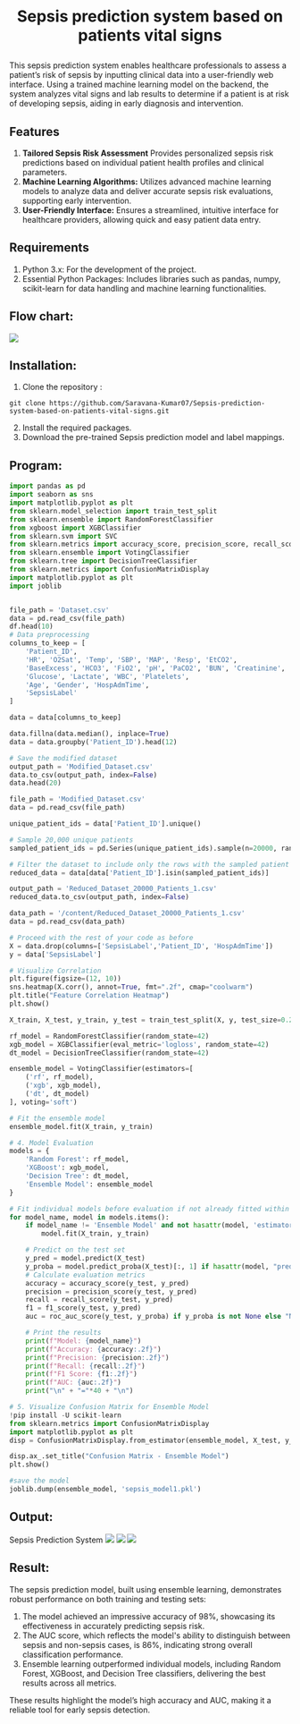 # <p align="center"> Sepsis prediction system based on patients vital signs </p>

This sepsis prediction system enables healthcare professionals to assess a patient’s risk of sepsis by inputting clinical data into a user-friendly web interface. Using a trained machine learning model on the backend, the system analyzes vital signs and lab results to determine if a patient is at risk of developing sepsis, aiding in early diagnosis and intervention.

## Features

1. **Tailored Sepsis Risk Assessment** Provides personalized sepsis risk predictions based on individual patient health profiles and clinical parameters.
2. **Machine Learning Algorithms:** Utilizes advanced machine learning models to analyze data and deliver accurate sepsis risk evaluations, supporting early intervention.
3. **User-Friendly Interface:** Ensures a streamlined, intuitive interface for healthcare providers, allowing quick and easy patient data entry.

## Requirements
1. Python 3.x: For the development of the project.
2. Essential Python Packages: Includes libraries such as pandas, numpy, scikit-learn for data handling and machine learning functionalities.

## Flow chart:
![](./ad.png.jpg)

## Installation:
1. Clone the repository :
```
git clone https://github.com/Saravana-Kumar07/Sepsis-prediction-system-based-on-patients-vital-signs.git
```
2. Install the required packages.
3. Download the pre-trained Sepsis prediction model and label mappings.

## Program:
```python
import pandas as pd
import seaborn as sns
import matplotlib.pyplot as plt
from sklearn.model_selection import train_test_split
from sklearn.ensemble import RandomForestClassifier
from xgboost import XGBClassifier
from sklearn.svm import SVC
from sklearn.metrics import accuracy_score, precision_score, recall_score, f1_score, roc_auc_score, confusion_matrix, classification_report
from sklearn.ensemble import VotingClassifier
from sklearn.tree import DecisionTreeClassifier
from sklearn.metrics import ConfusionMatrixDisplay
import matplotlib.pyplot as plt
import joblib


file_path = 'Dataset.csv'
data = pd.read_csv(file_path)
df.head(10)
# Data preprocessing
columns_to_keep = [
    'Patient_ID',
    'HR', 'O2Sat', 'Temp', 'SBP', 'MAP', 'Resp', 'EtCO2',
    'BaseExcess', 'HCO3', 'FiO2', 'pH', 'PaCO2', 'BUN', 'Creatinine',
    'Glucose', 'Lactate', 'WBC', 'Platelets',
    'Age', 'Gender', 'HospAdmTime',
    'SepsisLabel'
]

data = data[columns_to_keep]

data.fillna(data.median(), inplace=True)
data = data.groupby('Patient_ID').head(12)

# Save the modified dataset
output_path = 'Modified_Dataset.csv'
data.to_csv(output_path, index=False)
data.head(20)

file_path = 'Modified_Dataset.csv'
data = pd.read_csv(file_path)

unique_patient_ids = data['Patient_ID'].unique()

# Sample 20,000 unique patients
sampled_patient_ids = pd.Series(unique_patient_ids).sample(n=20000, random_state=42)

# Filter the dataset to include only the rows with the sampled patient IDs
reduced_data = data[data['Patient_ID'].isin(sampled_patient_ids)]

output_path = 'Reduced_Dataset_20000_Patients_1.csv'
reduced_data.to_csv(output_path, index=False)

data_path = '/content/Reduced_Dataset_20000_Patients_1.csv'
data = pd.read_csv(data_path)

# Proceed with the rest of your code as before
X = data.drop(columns=['SepsisLabel','Patient_ID', 'HospAdmTime'])
y = data['SepsisLabel']

# Visualize Correlation
plt.figure(figsize=(12, 10))
sns.heatmap(X.corr(), annot=True, fmt=".2f", cmap="coolwarm")
plt.title("Feature Correlation Heatmap")
plt.show()

X_train, X_test, y_train, y_test = train_test_split(X, y, test_size=0.2, random_state=42)

rf_model = RandomForestClassifier(random_state=42)
xgb_model = XGBClassifier(eval_metric='logloss', random_state=42)
dt_model = DecisionTreeClassifier(random_state=42)

ensemble_model = VotingClassifier(estimators=[
    ('rf', rf_model),
    ('xgb', xgb_model),
    ('dt', dt_model)
], voting='soft')

# Fit the ensemble model
ensemble_model.fit(X_train, y_train)

# 4. Model Evaluation
models = {
    'Random Forest': rf_model,
    'XGBoost': xgb_model,
    'Decision Tree': dt_model,
    'Ensemble Model': ensemble_model
}

# Fit individual models before evaluation if not already fitted within the ensemble
for model_name, model in models.items():
    if model_name != 'Ensemble Model' and not hasattr(model, 'estimators_'): 
        model.fit(X_train, y_train)

    # Predict on the test set
    y_pred = model.predict(X_test)
    y_proba = model.predict_proba(X_test)[:, 1] if hasattr(model, "predict_proba") else None
    # Calculate evaluation metrics
    accuracy = accuracy_score(y_test, y_pred)
    precision = precision_score(y_test, y_pred)
    recall = recall_score(y_test, y_pred)
    f1 = f1_score(y_test, y_pred)
    auc = roc_auc_score(y_test, y_proba) if y_proba is not None else "N/A"

    # Print the results
    print(f"Model: {model_name}")
    print(f"Accuracy: {accuracy:.2f}")
    print(f"Precision: {precision:.2f}")
    print(f"Recall: {recall:.2f}")
    print(f"F1 Score: {f1:.2f}")
    print(f"AUC: {auc:.2f}")
    print("\n" + "="*40 + "\n")

# 5. Visualize Confusion Matrix for Ensemble Model
!pip install -U scikit-learn
from sklearn.metrics import ConfusionMatrixDisplay
import matplotlib.pyplot as plt
disp = ConfusionMatrixDisplay.from_estimator(ensemble_model, X_test, y_test, cmap="Blues")

disp.ax_.set_title("Confusion Matrix - Ensemble Model")
plt.show()

#save the model
joblib.dump(ensemble_model, 'sepsis_model1.pkl')

```

## Output:
Sepsis Prediction System
![](./o1.png)
![](./o2.png)
![](./o3.png)


## Result:
The sepsis prediction model, built using ensemble learning, demonstrates robust performance on both training and testing sets:

1. The model achieved an impressive accuracy of 98%, showcasing its effectiveness in accurately predicting sepsis risk.
2. The AUC score, which reflects the model's ability to distinguish between sepsis and non-sepsis cases, is 86%, indicating strong overall classification performance.
3. Ensemble learning outperformed individual models, including Random Forest, XGBoost, and Decision Tree classifiers, delivering the best results across all metrics.

These results highlight the model’s high accuracy and AUC, making it a reliable tool for early sepsis detection.